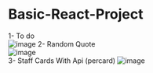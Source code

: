 # Basic-React-Project

1- To do
<br/>
![image](https://user-images.githubusercontent.com/96880942/206786915-69a78b49-30b2-4103-9f4c-7d6a79d743fc.png)
2- Random Quote
<br/>
![image](https://user-images.githubusercontent.com/96880942/208141546-04a306ef-a592-4b94-84d3-a7336f658a37.png)
<br/>
3- Staff Cards With Api (percard)
![image](https://user-images.githubusercontent.com/96880942/208653340-afa3ac66-ca08-4520-979c-619a03f280a1.png)

